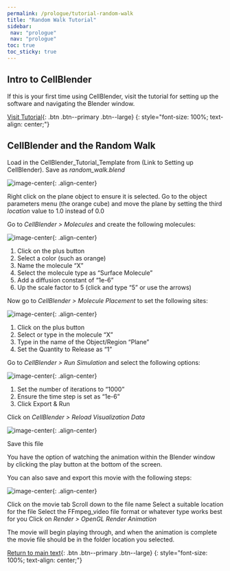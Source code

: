 ```yaml
---
permalink: /prologue/tutorial-random-walk
title: "Random Walk Tutorial"
sidebar:
 nav: "prologue"
 nav: "prologue"
toc: true
toc_sticky: true
---
```


## Intro to CellBlender

If this is your first time using CellBlender, visit the tutorial for setting up the software and navigating the Blender window. 

[Visit Tutorial](setup){: .btn .btn--primary .btn--large}
{: style="font-size: 100%; text-align: center;"}

## CellBlender and the Random Walk

Load in the CellBlender_Tutorial_Template from (Link to Setting up CellBlender). Save as *random_walk.blend*

![image-center](../assets/images/cellblender_location.png){: .align-center}

Right click on the plane object to ensure it is selected. Go to the object parameters menu (the orange cube) and move the plane by setting the third *location* value to 1.0 instead of 0.0

Go to *CellBlender > Molecules* and create the following molecules:

![image-center](../assets/images/motifs_norm1.png){: .align-center}

1. Click on the plus button
2. Select a color (such as orange)
3. Name the molecule “X” 
4. Select the molecule type as “Surface Molecule”
5. Add a diffusion constant of “1e-6”
6. Up the scale factor to 5 (click and type “5” or use the arrows)

Now go to *CellBlender > Molecule Placement* to set the following sites: 

![image-center](../assets/images/motifs_norm3.png){: .align-center}

1. Click on the plus button
2. Select or type in the molecule “X”
3. Type in the name of the Object/Region “Plane”
4. Set the Quantity to Release as “1” 

Go to *CellBlender > Run Simulation* and select the following options: 

![image-center](../assets/images/motifs_norm7.png){: .align-center}

1. Set the number of iterations to “1000”
2. Ensure the time step is set as “1e-6”
3. Click Export & Run

Click on *CellBlender > Reload Visualization Data* 

![image-center](../assets/images/motifs_norm8.png){: .align-center}

Save this file

You have the option of watching the animation within the Blender window by clicking the play button at the bottom of the screen.

You can also save and export this movie with the following steps: 

![image-center](../assets/images/cellblender_render.png){: .align-center}

Click on the movie tab
Scroll down to the file name
Select a suitable location for the file 
Select the FFmpeg_video file format or whatever type works best for you
Click on *Render > OpenGL Render Animation*

The movie will begin playing through, and when the animation is complete the movie file should be in the folder location you selected. 


[Return to main text](random-walk#Ensuring-the-same-steady-state-concentration){: .btn .btn--primary .btn--large}
{: style="font-size: 100%; text-align: center;"}
